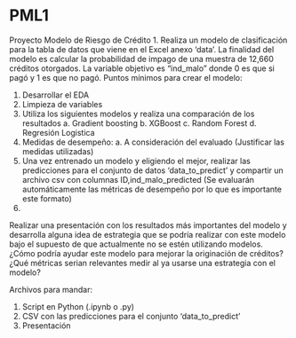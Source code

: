 # PML1
Proyecto Modelo de Riesgo de Crédito 
1.
Realiza un modelo de clasificación para la tabla de datos que viene en el Excel anexo ‘data’.
La finalidad del modelo es calcular la probabilidad de impago de una muestra de 12,660 créditos otorgados.
La variable objetivo es “ind_malo” donde 0 es que si pagó y 1 es que no pagó.
Puntos mínimos para crear el modelo:

1.	Desarrollar el EDA
2.	Limpieza de variables
3.	Utiliza los siguientes modelos y realiza una comparación de los resultados
a.	Gradient boosting
b.	XGBoost
c.	Random Forest
d.	Regresión Logistica
4.	Medidas de desempeño:
a.	A consideración del evaluado (Justificar las medidas utilizadas)
5.	Una vez entrenado un modelo y eligiendo el mejor, realizar las predicciones para el conjunto de datos ‘data_to_predict’ y compartir un archivo csv con columnas ID,ind_malo_predicted (Se evaluarán automáticamente las métricas de desempeño por lo que es importante este formato)
2.
Realizar una presentación con los resultados más importantes del modelo y desarrolla alguna idea de estrategia que se podría realizar con este modelo bajo el supuesto de que actualmente no se estén utilizando modelos.
¿Cómo podría ayudar este modelo para mejorar la originación de créditos?
¿Qué métricas serian relevantes medir al ya usarse una estrategia con el modelo?

Archivos para mandar:
1.	Script en Python (.ipynb o .py) 
2.	CSV con las predicciones para el conjunto ‘data_to_predict’
3.	Presentación
